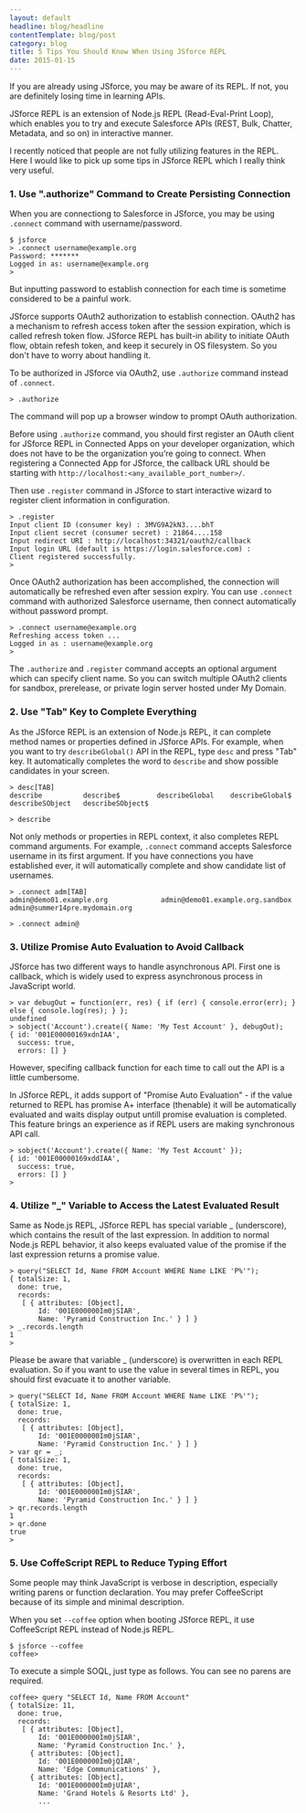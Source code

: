 ```yaml
---
layout: default
headline: blog/headline
contentTemplate: blog/post
category: blog
title: 5 Tips You Should Know When Using JSforce REPL 
date: 2015-01-15
---
```


If you are already using JSforce, you may be aware of its REPL. If not, you are definitely losing time in learning APIs.

JSforce REPL is an extension of Node.js REPL (Read-Eval-Print Loop), which enables you to try and execute Salesforce APIs (REST, Bulk, Chatter, Metadata, and so on) in interactive manner.  

I recently noticed that people are not fully utilizing features in the REPL. Here I would like to pick up some tips in JSforce REPL which I really think very useful.

### 1. Use ".authorize" Command to Create Persisting Connection

When you are connectiong to Salesforce in JSforce, you may be using `.connect` command with username/password.

```
$ jsforce
> .connect username@example.org
Password: *******
Logged in as: username@example.org
> 
```

But inputting password to establish connection for each time is sometime considered to be a painful work.

JSforce supports OAuth2 authorization to establish connection. OAuth2 has a mechanism to refresh access token after the session expiration, which is called refresh token flow. JSforce REPL has built-in ability to initiate OAuth flow, obtain refesh token, and keep it securely in OS filesystem. So you don't have to worry about handling it.

To be authorized in JSforce via OAuth2, use `.authorize` command instead of `.connect`.

```
> .authorize
```

The command will pop up a browser window to prompt OAuth authorization.

Before using `.authorize` command, you should first register an OAuth client for JSforce REPL in Connected Apps on your developer organization, which does not have to be the organization you’re going to connect. When registering a Connected App for JSforce, the callback URL should be starting with `http://localhost:<any_available_port_number>/`.

Then use `.register` command in JSforce to start interactive wizard to register client information in configuration.

```
> .register
Input client ID (consumer key) : 3MVG9A2kN3....bhT
Input client secret (consumer secret) : 21864....158
Input redirect URI : http://localhost:34321/oauth2/callback
Input login URL (default is https://login.salesforce.com) : 
Client registered successfully.
>
```

Once OAuth2 authorization has been accomplished, the connection will automatically be refreshed even after session expiry. You can use `.connect` command with authorized Salesforce username, then connect automatically without password prompt.

```
> .connect username@example.org
Refreshing access token ... 
Logged in as : username@example.org
>
```

The `.authorize` and `.register` command accepts an optional argument which can specify client name. So you can switch multiple OAuth2 clients for sandbox, prerelease, or private login server hosted under My Domain.


### 2. Use "Tab" Key to Complete Everything

As the JSforce REPL is an extension of Node.js REPL, it can complete method names or properties defined in JSforce APIs. For example, when you want to try `describeGlobal()` API in the REPL, type `desc` and press "Tab" key. It automatically completes the word to `describe` and show possible candidates in your screen.

```
> desc[TAB]
describe          describe$         describeGlobal    describeGlobal$   describeSObject   describeSObject$

> describe
```

Not only methods or properties in REPL context, it also completes REPL command arguments. For example, `.connect` command accepts Salesforce username in its first argument. If you have connections you have established ever, it will automatically complete and show candidate list of usernames.

```
> .connect adm[TAB]
admin@demo01.example.org             admin@demo01.example.org.sandbox              admin@summer14pre.mydomain.org

> .connect admin@
```

### 3. Utilize Promise Auto Evaluation to Avoid Callback

JSforce has two different ways to handle asynchronous API. First one is callback, which is widely used to express asynchronous process in JavaScript world.

```
> var debugOut = function(err, res) { if (err) { console.error(err); } else { console.log(res); } }; 
undefined
> sobject('Account').create({ Name: 'My Test Account' }, debugOut);
{ id: '001E00000169xdnIAA',
  success: true,
  errors: [] }
```

However, specifing callback function for each time to call out the API is a little cumbersome.

In JSforce REPL, it adds support of "Promise Auto Evaluation" - if the value returned to REPL has promise A+ interface (thenable) it will be automatically evaluated and waits display output untill promise evaluation is completed. This feature brings an experience as if REPL users are making synchronous API call.

```
> sobject('Account').create({ Name: 'My Test Account' });
{ id: '001E00000169xddIAA',
  success: true,
  errors: [] }
> 
```

### 4. Utilize "_" Variable to Access the Latest Evaluated Result

Same as Node.js REPL, JSforce REPL has special variable _ (underscore), which contains the result of the last expression. In addition to normal Node.js REPL behavior, it also keeps evaluated value of the promise if the last expression returns a promise value.

```
> query("SELECT Id, Name FROM Account WHERE Name LIKE 'P%'");
{ totalSize: 1,
  done: true,
  records: 
   [ { attributes: [Object],
       Id: '001E000000Im0jSIAR',
       Name: 'Pyramid Construction Inc.' } ] }
> _.records.length
1
>
```

Please be aware that variable _ (underscore) is overwritten in each REPL evaluation. So if you want to use the value in several times in REPL, you should first evacuate it to another variable.

```
> query("SELECT Id, Name FROM Account WHERE Name LIKE 'P%'");
{ totalSize: 1,
  done: true,
  records: 
   [ { attributes: [Object],
       Id: '001E000000Im0jSIAR',
       Name: 'Pyramid Construction Inc.' } ] }
> var qr = _;
{ totalSize: 1,
  done: true,
  records: 
   [ { attributes: [Object],
       Id: '001E000000Im0jSIAR',
       Name: 'Pyramid Construction Inc.' } ] }
> qr.records.length
1
> qr.done
true
>
```


### 5. Use CoffeScript REPL to Reduce Typing Effort

Some people may think JavaScript is verbose in description, especially writing parens or function declaration. You may prefer CoffeeScript because of its simple and minimal description.

When you set `--coffee` option when booting JSforce REPL, it use CoffeeScript REPL instead of Node.js REPL.

```
$ jsforce --coffee
coffee>
```

To execute a simple SOQL, just type as follows. You can see no parens are required.

```
coffee> query "SELECT Id, Name FROM Account"
{ totalSize: 11,
  done: true,
  records: 
   [ { attributes: [Object],
       Id: '001E000000Im0jSIAR',
       Name: 'Pyramid Construction Inc.' },
     { attributes: [Object],
       Id: '001E000000Im0jQIAR',
       Name: 'Edge Communications' },
     { attributes: [Object],
       Id: '001E000000Im0jUIAR',
       Name: 'Grand Hotels & Resorts Ltd' },
       ...
```



